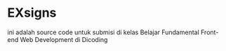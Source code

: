 # EXsigns
ini adalah source code untuk submisi di kelas Belajar Fundamental Front-end Web Development di Dicoding
